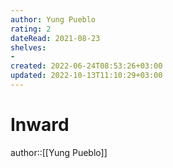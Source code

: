 ```yaml
---
author: Yung Pueblo
rating: 2
dateRead: 2021-08-23
shelves: 
- 
created: 2022-06-24T08:53:26+03:00
updated: 2022-10-13T11:10:29+03:00
---
```

# Inward

author::[[Yung Pueblo]]